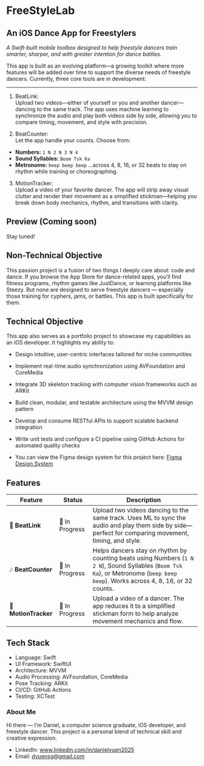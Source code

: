 # FreeStyleLab
## An iOS Dance App for Freestylers  
*A Swift-built mobile toolbox designed to help freestyle dancers train smarter, sharper, and with greater intention for dance battles.*

This app is built as an evolving platform—a growing toolkit where more features will be added over time to support the diverse needs of freestyle dancers. Currently, three core tools are in development:

---

1. BeatLink:   
Upload two videos—either of yourself or you and another dancer—dancing to the same track. The app uses machine learning to synchronize the audio and play both videos side by side, allowing you to compare timing, movement, and style with precision.

2. BeatCounter:  
Let the app handle your counts. Choose from:
- **Numbers:** `1 N 2 N 3 N 4`
- **Sound Syllables:** `Boom Tsk Ka`
- **Metronome:** `beep beep beep`
  ...across 4, 8, 16, or 32 beats to stay on rhythm while training or choreographing.

3. MotionTracker:   
Upload a video of your favorite dancer. The app will strip away visual clutter and render their movement as a simplified stickman—helping you break down body mechanics, rhythm, and transitions with clarity.

## Preview (Coming soon)
Stay tuned!


## Non-Technical Objective

This passion project is a fusion of two things I deeply care about: code and dance. If you browse the App Store for dance-related apps, you’ll find fitness programs, rhythm games like JustDance, or learning platforms like Steezy. But none are designed to serve freestyle dancers — especially those training for cyphers, jams, or battles. This app is built specifically for them. 

## Technical Objective

This app also serves as a portfolio project to showcase my capabilities as an iOS developer. It highlights my ability to:

- Design intuitive, user-centric interfaces tailored for niche communities
- Implement real-time audio synchronization using AVFoundation and CoreMedia
- Integrate 3D skeleton tracking with computer vision frameworks such as ARKit
- Build clean, modular, and testable architecture using the MVVM design pattern
- Develop and consume RESTful APIs to support scalable backend integration
- Write unit tests and configure a CI pipeline using GitHub Actions for automated quality checks

- You can view the Figma design system for this project here:  [Figma Design System](https://www.figma.com/design/OsDy71DVXVdFnk2FU7tHsX/FreeStyleLab?node-id=0-1&t=mHranORv4NeaUr6v-1)

##  Features

| Feature                            | Status         | Description |
|------------------------------------|----------------|-------------|
| 🎥 **BeatLink**                    | 🚧 In Progress | Upload two videos dancing to the same track. Uses ML to sync the audio and play them side by side—perfect for comparing movement, timing, and style. |
| 🎶 **BeatCounter**                 | 🚧 In Progress | Helps dancers stay on rhythm by counting beats using Numbers (`1 N 2 N`), Sound Syllables (`Boom Tsk Ka`), or Metronome (`beep beep beep`). Works across 4, 8, 16, or 32 counts. |
| 🧍 **MotionTracker**              | 🚧 In Progress | Upload a video of a dancer. The app reduces it to a simplified stickman form to help analyze movement mechanics and flow. |


## Tech Stack

- Language: Swift 
- UI Framework: SwiftUI
- Architecture: MVVM
- Audio Processing: AVFoundation, CoreMedia
- Pose Tracking: ARKit 
- CI/CD: GitHub Actions 
- Testing: XCTest 

### About Me
Hi there — I’m Daniel, a computer science graduate, iOS developer, and freestyle dancer. This project is a personal blend of technical skill and creative expression. 

- LinkedIn: www.linkedin.com/in/danielyuen2025 
- Email: dyuensg@gmail.com 

